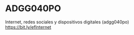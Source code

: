 # ADGG040PO
Internet, redes sociales y dispositivos digitales (adgg040po)
https://bit.ly/efInternet

